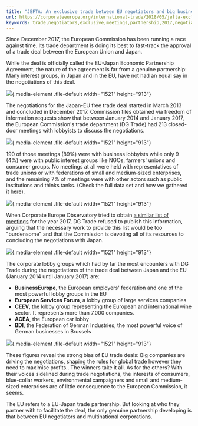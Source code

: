 ```yaml
---
title: "JEFTA: An exclusive trade between EU negotiators and big business"
url: https://corporateeurope.org/international-trade/2018/05/jefta-exclusive-trade-between-eu-negotiators-and-big-business
keywords: trade,negotiators,exclusive,meetings,partnership,2017,negotiations,jefta,european,groups,companies,lobby,deal,business,big
---
```

Since December 2017, the European Commission has been running a race against time. Its trade department is doing its best to fast-track the approval of a trade deal between the European Union and Japan.

While the deal is officially called the EU-Japan Economic Partnership Agreement, the nature of the agreement is far from a genuine partnership: Many interest groups, in Japan and in the EU, have not had an equal say in the negotiations of this deal.

![](https://corporateeurope.org/sites/default/files/trade-deal_web-2-en.png){.media-element .file-default width="1521" height="913"}

The negotiations for the Japan-EU free trade deal started in March 2013 and concluded in December 2017. Commission files obtained via freedom of information requests show that between January 2014 and January 2017, the European Commission's trade department (DG Trade) had 213 closed-door meetings with lobbyists to discuss the negotiations.

![](https://corporateeurope.org/sites/default/files/trade-deal_web-3-en.png){.media-element .file-default width="1521" height="913"}

190 of those meetings (89%) were with business lobbyists while only 9 (4%) were with public interest groups like NGOs, farmers' unions and consumer groups. No meetings at all were held with representatives of trade unions or with federations of small and medium-sized enterprises, and the remaining 7% of meetings were with other actors such as public institutions and thinks tanks. (Check the full data set and how we gathered it [here](http://corporateeurope.org/attachments/2018_jefta_data.ods)).

![](https://corporateeurope.org/sites/default/files/trade-deal_web-6-en.png){.media-element .file-default width="1521" height="913"}

When Corporate Europe Observatory tried to obtain [a similar list of meetings](https://www.asktheeu.org/en/request/stakeholder_contacts_on_japan_eu_2#incoming-16636) for the year 2017, DG Trade refused to publish this information, arguing that the necessary work to provide this list would be too "burdensome" and that the Commission is devoting all of its resources to concluding the negotiations with Japan.

![](https://corporateeurope.org/sites/default/files/trade-deal_web-5-en.png){.media-element .file-default width="1521" height="913"}

The corporate lobby groups which had by far the most encounters with DG Trade during the negotiations of the trade deal between Japan and the EU (January 2014 until January 2017) are:

-   **BusinessEurope**, the European employers' federation and one of the most powerful lobby groups in the EU
-   **European Services Forum**, a lobby group of large services companies
-   **CEEV**, the lobby group representing the European and international wine sector. It represents more than 7.000 companies.
-   **ACEA**, the European car lobby
-   **BDI**, the Federation of German Industries, the most powerful voice of German businesses in Brussels

![](https://corporateeurope.org/sites/default/files/trade-deal_web-4-en.png){.media-element .file-default width="1521" height="913"}

These figures reveal the strong bias of EU trade deals: Big companies are driving the negotiations, shaping the rules for global trade however they need to maximise profits.. The winners take it all. As for the others? With their voices sidelined during trade negotiations, the interests of consumers, blue-collar workers, environmental campaigners and small and medium-sized enterprises are of little consequence to the European Commission, it seems.

The EU refers to a EU-Japan trade partnership. But looking at who they partner with to facilitate the deal, the only genuine partnership developing is that between EU negotiators and multinational corporations.

 

 
